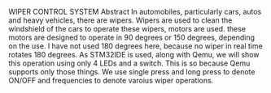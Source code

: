 WIPER CONTROL SYSTEM 
Abstract
In automobiles, particularly cars, autos and heavy vehicles, there are wipers.
Wipers are used to clean the windshield of the cars
to operate these wipers, motors are used. these motors are designed to operate in 90 degrees or 150 degrees, depending on the use.
I have not used 180 degrees here, because no wiper in real time rotates 180 degrees.
As STM32IDE is used, along with Qemu, we will show this operation using only 4 LEDs and a switch.
This is so because Qemu supports only those things.
We use single press and long press to denote ON/OFF and frequencies to denote varoius wiper operations.
